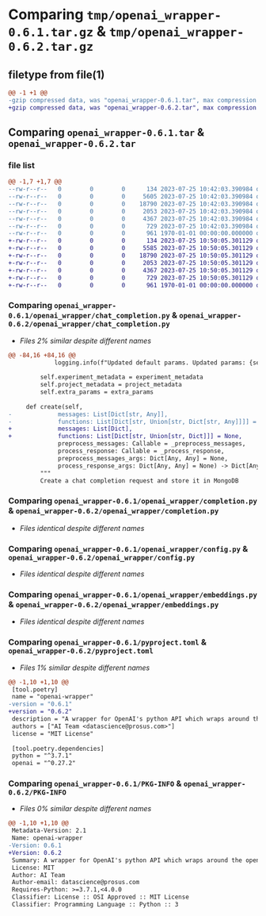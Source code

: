# Comparing `tmp/openai_wrapper-0.6.1.tar.gz` & `tmp/openai_wrapper-0.6.2.tar.gz`

## filetype from file(1)

```diff
@@ -1 +1 @@
-gzip compressed data, was "openai_wrapper-0.6.1.tar", max compression
+gzip compressed data, was "openai_wrapper-0.6.2.tar", max compression
```

## Comparing `openai_wrapper-0.6.1.tar` & `openai_wrapper-0.6.2.tar`

### file list

```diff
@@ -1,7 +1,7 @@
--rw-r--r--   0        0        0      134 2023-07-25 10:42:03.390984 openai_wrapper-0.6.1/openai_wrapper/__init__.py
--rw-r--r--   0        0        0     5605 2023-07-25 10:42:03.390984 openai_wrapper-0.6.1/openai_wrapper/chat_completion.py
--rw-r--r--   0        0        0    18790 2023-07-25 10:42:03.390984 openai_wrapper-0.6.1/openai_wrapper/completion.py
--rw-r--r--   0        0        0     2053 2023-07-25 10:42:03.390984 openai_wrapper-0.6.1/openai_wrapper/config.py
--rw-r--r--   0        0        0     4367 2023-07-25 10:42:03.390984 openai_wrapper-0.6.1/openai_wrapper/embeddings.py
--rw-r--r--   0        0        0      729 2023-07-25 10:42:03.390984 openai_wrapper-0.6.1/pyproject.toml
--rw-r--r--   0        0        0      961 1970-01-01 00:00:00.000000 openai_wrapper-0.6.1/PKG-INFO
+-rw-r--r--   0        0        0      134 2023-07-25 10:50:05.301129 openai_wrapper-0.6.2/openai_wrapper/__init__.py
+-rw-r--r--   0        0        0     5585 2023-07-25 10:50:05.301129 openai_wrapper-0.6.2/openai_wrapper/chat_completion.py
+-rw-r--r--   0        0        0    18790 2023-07-25 10:50:05.301129 openai_wrapper-0.6.2/openai_wrapper/completion.py
+-rw-r--r--   0        0        0     2053 2023-07-25 10:50:05.301129 openai_wrapper-0.6.2/openai_wrapper/config.py
+-rw-r--r--   0        0        0     4367 2023-07-25 10:50:05.301129 openai_wrapper-0.6.2/openai_wrapper/embeddings.py
+-rw-r--r--   0        0        0      729 2023-07-25 10:50:05.301129 openai_wrapper-0.6.2/pyproject.toml
+-rw-r--r--   0        0        0      961 1970-01-01 00:00:00.000000 openai_wrapper-0.6.2/PKG-INFO
```

### Comparing `openai_wrapper-0.6.1/openai_wrapper/chat_completion.py` & `openai_wrapper-0.6.2/openai_wrapper/chat_completion.py`

 * *Files 2% similar despite different names*

```diff
@@ -84,16 +84,16 @@
             logging.info(f"Updated default params. Updated params: {self.model_params}")
 
         self.experiment_metadata = experiment_metadata
         self.project_metadata = project_metadata
         self.extra_params = extra_params
 
     def create(self,
-             messages: List[Dict[str, Any]],
-             functions: List[Dict[str, Union[str, Dict[str, Any]]]] = None,
+             messages: List[Dict],
+             functions: List[Dict[str, Union[str, Dict]]] = None,
              preprocess_messages: Callable = _preprocess_messages,
              process_response: Callable = _process_response,
              preprocess_messages_args: Dict[Any, Any] = None,
              process_response_args: Dict[Any, Any] = None) -> Dict[Any, Any]:
         """
         Create a chat completion request and store it in MongoDB
```

### Comparing `openai_wrapper-0.6.1/openai_wrapper/completion.py` & `openai_wrapper-0.6.2/openai_wrapper/completion.py`

 * *Files identical despite different names*

### Comparing `openai_wrapper-0.6.1/openai_wrapper/config.py` & `openai_wrapper-0.6.2/openai_wrapper/config.py`

 * *Files identical despite different names*

### Comparing `openai_wrapper-0.6.1/openai_wrapper/embeddings.py` & `openai_wrapper-0.6.2/openai_wrapper/embeddings.py`

 * *Files identical despite different names*

### Comparing `openai_wrapper-0.6.1/pyproject.toml` & `openai_wrapper-0.6.2/pyproject.toml`

 * *Files 1% similar despite different names*

```diff
@@ -1,10 +1,10 @@
 [tool.poetry]
 name = "openai-wrapper"
-version = "0.6.1"
+version = "0.6.2"
 description = "A wrapper for OpenAI's python API which wraps around the openAI functions and stores the request, response and metadata to MongoDB. The stored data can be used to fine tune GPT-3 models or HuggingFace models."
 authors = ["AI Team <datascience@prosus.com>"]
 license = "MIT License"
 
 [tool.poetry.dependencies]
 python = "^3.7.1"
 openai = "^0.27.2"
```

### Comparing `openai_wrapper-0.6.1/PKG-INFO` & `openai_wrapper-0.6.2/PKG-INFO`

 * *Files 0% similar despite different names*

```diff
@@ -1,10 +1,10 @@
 Metadata-Version: 2.1
 Name: openai-wrapper
-Version: 0.6.1
+Version: 0.6.2
 Summary: A wrapper for OpenAI's python API which wraps around the openAI functions and stores the request, response and metadata to MongoDB. The stored data can be used to fine tune GPT-3 models or HuggingFace models.
 License: MIT
 Author: AI Team
 Author-email: datascience@prosus.com
 Requires-Python: >=3.7.1,<4.0.0
 Classifier: License :: OSI Approved :: MIT License
 Classifier: Programming Language :: Python :: 3
```

